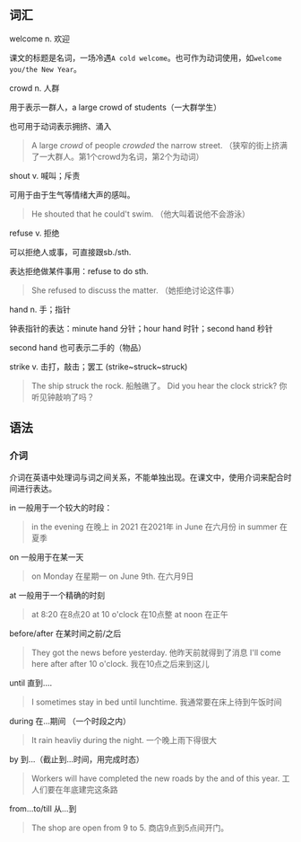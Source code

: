 ## 词汇

welcome n. 欢迎

课文的标题是名词，一场冷遇`A cold welcome`。也可作为动词使用，如`welcome you/the New Year`。

crowd n. 人群

用于表示一群人，a large crowd of students（一大群学生）

也可用于动词表示拥挤、涌入

> A large *crowd* of people *crowded* the narrow street. （狭窄的街上挤满了一大群人。第1个crowd为名词，第2个为动词）

shout v. 喊叫；斥责

可用于由于生气等情绪大声的感叫。

> He shouted that he could't swim. （他大叫着说他不会游泳）

refuse v. 拒绝

可以拒绝人或事，可直接跟sb./sth.

表达拒绝做某件事用：refuse to do sth. 

> She refused to discuss the matter. （她拒绝讨论这件事）


hand n. 手；指针

钟表指针的表达：minute hand 分针；hour hand 时针；second hand 秒针

second hand 也可表示二手的（物品）

strike v. 击打，敲击；罢工 (strike~struck~struck)

> The ship struck the rock. 船触礁了。
> Did you hear the clock strick? 你听见钟敲响了吗？

## 语法

### 介词

介词在英语中处理词与词之间关系，不能单独出现。在课文中，使用介词来配合时间进行表达。

in 一般用于一个较大的时段：

>in the evening 在晚上
>in 2021 在2021年
>in June 在六月份
>in summer 在夏季

on 一般用于在某一天
> on Monday 在星期一
> on June 9th. 在六月9日

at 一般用于一个精确的时刻 

> at 8:20 在8点20
> at 10 o'clock 在10点整
> at noon 在正午

before/after 在某时间之前/之后
> They got the news before yesterday. 他昨天前就得到了消息
> I'll come here after after 10 o'clock. 我在10点之后来到这儿

until 直到....

>I sometimes stay in bed until lunchtime. 我通常要在床上待到午饭时间

during 在...期间 （一个时段之内）
> It rain heavliy during the night. 一个晚上雨下得很大

by 到...（截止到...时间，用完成时态）
> Workers will have completed the new roads by the and of this year. 工人们要在年底建完这条路

from...to/till  从...到
> The shop are open from 9 to 5. 商店9点到5点间开门。